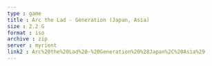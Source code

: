 ```yaml
---
type : game
title : Arc the Lad - Generation (Japan, Asia)
size : 2.2 G
format : iso
archive : zip
server : myrient
link2 : Arc%20the%20Lad%20-%20Generation%20%28Japan%2C%20Asia%29
---
```

